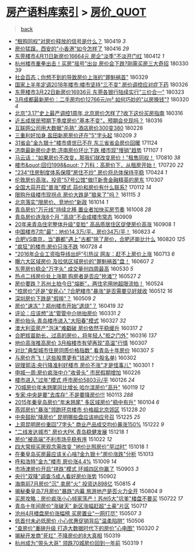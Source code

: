[房产语料库索引](../../README.md)  > [房价_QUOT](房价_QUOT.md)
====
> [back](../README.md)

- [“租购同权&quot;对房价释放的信号是什么？](http://jkwz.applinzi.com/ittc/7093353532008956944.html#%E2%80%9C%E7%A7%9F%E8%B4%AD%E5%90%8C%E6%9D%83%26quot%3B%E5%AF%B9%E6%88%BF%E4%BB%B7%E9%87%8A%E6%94%BE%E7%9A%84%E4%BF%A1%E5%8F%B7%E6%98%AF%E4%BB%80%E4%B9%88%EF%BC%9F) 180419 *3* 
- [房价猛蹿，西安的&quot;小香港&quot;如今怎样了](http://jkwz.applinzi.com/ittc/7092506290616271883.html#%E6%88%BF%E4%BB%B7%E7%8C%9B%E8%B9%BF%EF%BC%8C%E8%A5%BF%E5%AE%89%E7%9A%84%26quot%3B%E5%B0%8F%E9%A6%99%E6%B8%AF%26quot%3B%E5%A6%82%E4%BB%8A%E6%80%8E%E6%A0%B7%E4%BA%86) 180416 *29* 
- [东莞楼市4月11日新房价16664元 房企&quot;淡季&quot;不淡开门红](http://jkwz.applinzi.com/ittc/7091138594347680775.html#%E4%B8%9C%E8%8E%9E%E6%A5%BC%E5%B8%824%E6%9C%8811%E6%97%A5%E6%96%B0%E6%88%BF%E4%BB%B716664%E5%85%83+%E6%88%BF%E4%BC%81%26quot%3B%E6%B7%A1%E5%AD%A3%26quot%3B%E4%B8%8D%E6%B7%A1%E5%BC%80%E9%97%A8%E7%BA%A2) 180412 *1* 
- [杭州楼市重拳出击！买房&quot;摇号&quot;出台,房价会下跌?刚需买房三大奇招](http://jkwz.applinzi.com/ittc/7086301807410414602.html#%E6%9D%AD%E5%B7%9E%E6%A5%BC%E5%B8%82%E9%87%8D%E6%8B%B3%E5%87%BA%E5%87%BB%EF%BC%81%E4%B9%B0%E6%88%BF%26quot%3B%E6%91%87%E5%8F%B7%26quot%3B%E5%87%BA%E5%8F%B0%2C%E6%88%BF%E4%BB%B7%E4%BC%9A%E4%B8%8B%E8%B7%8C%3F%E5%88%9A%E9%9C%80%E4%B9%B0%E6%88%BF%E4%B8%89%E5%A4%A7%E5%A5%87%E6%8B%9B) 180330 *39* 
- [社会百态；你想不到的导致房价上涨的&quot;罪魁祸首&quot;](http://jkwz.applinzi.com/ittc/7085800087441900561.html#%E7%A4%BE%E4%BC%9A%E7%99%BE%E6%80%81%EF%BC%9B%E4%BD%A0%E6%83%B3%E4%B8%8D%E5%88%B0%E7%9A%84%E5%AF%BC%E8%87%B4%E6%88%BF%E4%BB%B7%E4%B8%8A%E6%B6%A8%E7%9A%84%26quot%3B%E7%BD%AA%E9%AD%81%E7%A5%B8%E9%A6%96%26quot%3B) 180329  
- [国家上半年定调2018年楼市:楼市坚持&quot;三不变&quot;,房价调控应对症下药](http://jkwz.applinzi.com/ittc/7084783233403454480.html#%E5%9B%BD%E5%AE%B6%E4%B8%8A%E5%8D%8A%E5%B9%B4%E5%AE%9A%E8%B0%832018%E5%B9%B4%E6%A5%BC%E5%B8%82%3A%E6%A5%BC%E5%B8%82%E5%9D%9A%E6%8C%81%26quot%3B%E4%B8%89%E4%B8%8D%E5%8F%98%26quot%3B%2C%E6%88%BF%E4%BB%B7%E8%B0%83%E6%8E%A7%E5%BA%94%E5%AF%B9%E7%97%87%E4%B8%8B%E8%8D%AF) 180326  
- [东莞楼市3月22日新房价16936元 东莞各银行陆续实行&quot;三价合一&quot;](http://jkwz.applinzi.com/ittc/7083692699926660107.html#%E4%B8%9C%E8%8E%9E%E6%A5%BC%E5%B8%823%E6%9C%8822%E6%97%A5%E6%96%B0%E6%88%BF%E4%BB%B716936%E5%85%83+%E4%B8%9C%E8%8E%9E%E5%90%84%E9%93%B6%E8%A1%8C%E9%99%86%E7%BB%AD%E5%AE%9E%E8%A1%8C%26quot%3B%E4%B8%89%E4%BB%B7%E5%90%88%E4%B8%80%26quot%3B) 180323  
- [3月成都最新房价：二手房均价12766元/m² 如何巧妙的&quot;以房换钱&quot;?](http://jkwz.applinzi.com/ittc/7082562119692452880.html#3%E6%9C%88%E6%88%90%E9%83%BD%E6%9C%80%E6%96%B0%E6%88%BF%E4%BB%B7%EF%BC%9A%E4%BA%8C%E6%89%8B%E6%88%BF%E5%9D%87%E4%BB%B712766%E5%85%83%2Fm%C2%B2+%E5%A6%82%E4%BD%95%E5%B7%A7%E5%A6%99%E7%9A%84%26quot%3B%E4%BB%A5%E6%88%BF%E6%8D%A2%E9%92%B1%26quot%3B%3F) 180320 *4* 
- [北京&quot;3.17&quot;史上最严调控1周年,北京房价怎样了?收下这份买房指南](http://jkwz.applinzi.com/ittc/7081084046430176273.html#%E5%8C%97%E4%BA%AC%26quot%3B3.17%26quot%3B%E5%8F%B2%E4%B8%8A%E6%9C%80%E4%B8%A5%E8%B0%83%E6%8E%A71%E5%91%A8%E5%B9%B4%2C%E5%8C%97%E4%BA%AC%E6%88%BF%E4%BB%B7%E6%80%8E%E6%A0%B7%E4%BA%86%3F%E6%94%B6%E4%B8%8B%E8%BF%99%E4%BB%BD%E4%B9%B0%E6%88%BF%E6%8C%87%E5%8D%97) 180316  
- [近五成居民预期下季度房价&quot;基本不变&quot;，预期会兑现吗？](http://jkwz.applinzi.com/ittc/7081062837411906567.html#%E8%BF%91%E4%BA%94%E6%88%90%E5%B1%85%E6%B0%91%E9%A2%84%E6%9C%9F%E4%B8%8B%E5%AD%A3%E5%BA%A6%E6%88%BF%E4%BB%B7%26quot%3B%E5%9F%BA%E6%9C%AC%E4%B8%8D%E5%8F%98%26quot%3B%EF%BC%8C%E9%A2%84%E6%9C%9F%E4%BC%9A%E5%85%91%E7%8E%B0%E5%90%97%EF%BC%9F) 180316  
- [互联网公司用大数据&quot;杀熟&quot; 酒店房价300变380](http://jkwz.applinzi.com/ittc/7075084745220555782.html#%E4%BA%92%E8%81%94%E7%BD%91%E5%85%AC%E5%8F%B8%E7%94%A8%E5%A4%A7%E6%95%B0%E6%8D%AE%26quot%3B%E6%9D%80%E7%86%9F%26quot%3B+%E9%85%92%E5%BA%97%E6%88%BF%E4%BB%B7300%E5%8F%98380) 180228  
- [三重利好加身 盐田新房房价还在&quot;5&quot;字头起](http://jkwz.applinzi.com/ittc/7068137403573601287.html#%E4%B8%89%E9%87%8D%E5%88%A9%E5%A5%BD%E5%8A%A0%E8%BA%AB+%E7%9B%90%E7%94%B0%E6%96%B0%E6%88%BF%E6%88%BF%E4%BB%B7%E8%BF%98%E5%9C%A8%26quot%3B5%26quot%3B%E5%AD%97%E5%A4%B4%E8%B5%B7) 180209 *3* 
- [31省会&quot;金九银十&quot;楼市盛世已不在 东三省省会房价回暖](http://jkwz.applinzi.com/ittc/7039442569589687313.html#31%E7%9C%81%E4%BC%9A%26quot%3B%E9%87%91%E4%B9%9D%E9%93%B6%E5%8D%81%26quot%3B%E6%A5%BC%E5%B8%82%E7%9B%9B%E4%B8%96%E5%B7%B2%E4%B8%8D%E5%9C%A8+%E4%B8%9C%E4%B8%89%E7%9C%81%E7%9C%81%E4%BC%9A%E6%88%BF%E4%BB%B7%E5%9B%9E%E6%9A%96) 171124  
- [济南最新房价走势:济南房价环比下跌 楼市现&quot;慢销&quot;趋势](http://jkwz.applinzi.com/ittc/7033169283897623568.html#%E6%B5%8E%E5%8D%97%E6%9C%80%E6%96%B0%E6%88%BF%E4%BB%B7%E8%B5%B0%E5%8A%BF%3A%E6%B5%8E%E5%8D%97%E6%88%BF%E4%BB%B7%E7%8E%AF%E6%AF%94%E4%B8%8B%E8%B7%8C+%E6%A5%BC%E5%B8%82%E7%8E%B0%26quot%3B%E6%85%A2%E9%94%80%26quot%3B%E8%B6%8B%E5%8A%BF) 171107 *1* 
- [马云话：&quot;如果房价不改变，那我们就改变房价！&quot;租售同权！](http://jkwz.applinzi.com/ittc/7000213220336600080.html#%E9%A9%AC%E4%BA%91%E8%AF%9D%EF%BC%9A%26quot%3B%E5%A6%82%E6%9E%9C%E6%88%BF%E4%BB%B7%E4%B8%8D%E6%94%B9%E5%8F%98%EF%BC%8C%E9%82%A3%E6%88%91%E4%BB%AC%E5%B0%B1%E6%94%B9%E5%8F%98%E6%88%BF%E4%BB%B7%EF%BC%81%26quot%3B%E7%A7%9F%E5%94%AE%E5%90%8C%E6%9D%83%EF%BC%81) 170810 *38* 
- [楼市&amp;quot;回归1998&amp;quot;？万科：高房价下，从租房开始！](http://jkwz.applinzi.com/ittc/6992311242856072209.html#%E6%A5%BC%E5%B8%82%26amp%3Bquot%3B%E5%9B%9E%E5%BD%921998%26amp%3Bquot%3B%EF%BC%9F%E4%B8%87%E7%A7%91%EF%BC%9A%E9%AB%98%E6%88%BF%E4%BB%B7%E4%B8%8B%EF%BC%8C%E4%BB%8E%E7%A7%9F%E6%88%BF%E5%BC%80%E5%A7%8B%EF%BC%81) 170720 *22* 
- [&quot;234“住房制度体系保障”房住不炒&quot; 房价将总体保持平稳](http://jkwz.applinzi.com/ittc/6960020742040192004.html#%26quot%3B234%E2%80%9C%E4%BD%8F%E6%88%BF%E5%88%B6%E5%BA%A6%E4%BD%93%E7%B3%BB%E4%BF%9D%E9%9A%9C%E2%80%9D%E6%88%BF%E4%BD%8F%E4%B8%8D%E7%82%92%26quot%3B+%E6%88%BF%E4%BB%B7%E5%B0%86%E6%80%BB%E4%BD%93%E4%BF%9D%E6%8C%81%E5%B9%B3%E7%A8%B3) 170424 *1* 
- [伦敦房价高涨，投资&quot;57号公馆&quot;做IT新贵金融精英的房东](http://jkwz.applinzi.com/ittc/6942350727937803268.html#%E4%BC%A6%E6%95%A6%E6%88%BF%E4%BB%B7%E9%AB%98%E6%B6%A8%EF%BC%8C%E6%8A%95%E8%B5%84%26quot%3B57%E5%8F%B7%E5%85%AC%E9%A6%86%26quot%3B%E5%81%9AIT%E6%96%B0%E8%B4%B5%E9%87%91%E8%9E%8D%E7%B2%BE%E8%8B%B1%E7%9A%84%E6%88%BF%E4%B8%9C) 170307  
- [全国大蒜开启&quot;普涨&quot;模式 蒜价和房价有什么联系?](http://jkwz.applinzi.com/ittc/6922291840991888389.html#%E5%85%A8%E5%9B%BD%E5%A4%A7%E8%92%9C%E5%BC%80%E5%90%AF%26quot%3B%E6%99%AE%E6%B6%A8%26quot%3B%E6%A8%A1%E5%BC%8F+%E8%92%9C%E4%BB%B7%E5%92%8C%E6%88%BF%E4%BB%B7%E6%9C%89%E4%BB%80%E4%B9%88%E8%81%94%E7%B3%BB%3F) 170112 *14* 
- [限购升级楼市现拐点 房价大跌是&quot;狼来了&quot;吗？](http://jkwz.applinzi.com/ittc/6900697750152152068.html#%E9%99%90%E8%B4%AD%E5%8D%87%E7%BA%A7%E6%A5%BC%E5%B8%82%E7%8E%B0%E6%8B%90%E7%82%B9+%E6%88%BF%E4%BB%B7%E5%A4%A7%E8%B7%8C%E6%98%AF%26quot%3B%E7%8B%BC%E6%9D%A5%E4%BA%86%26quot%3B%E5%90%97%EF%BC%9F) 161115 *3* 
- [北京落实&quot;限房价、竞地价&quot;新政](http://jkwz.applinzi.com/ittc/6888796643687662597.html#%E5%8C%97%E4%BA%AC%E8%90%BD%E5%AE%9E%26quot%3B%E9%99%90%E6%88%BF%E4%BB%B7%E3%80%81%E7%AB%9E%E5%9C%B0%E4%BB%B7%26quot%3B%E6%96%B0%E6%94%BF) 161014 *1* 
- [青岛房价&quot;万元线&quot;持续北移 置业者加快买房节奏](http://jkwz.applinzi.com/ittc/6886511563392943108.html#%E9%9D%92%E5%B2%9B%E6%88%BF%E4%BB%B7%26quot%3B%E4%B8%87%E5%85%83%E7%BA%BF%26quot%3B%E6%8C%81%E7%BB%AD%E5%8C%97%E7%A7%BB+%E7%BD%AE%E4%B8%9A%E8%80%85%E5%8A%A0%E5%BF%AB%E4%B9%B0%E6%88%BF%E8%8A%82%E5%A5%8F) 161008 *28* 
- [青岛房价连涨8个月 &quot;高烧&quot;不会成楼市常态](http://jkwz.applinzi.com/ittc/6875780658647008261.html#%E9%9D%92%E5%B2%9B%E6%88%BF%E4%BB%B7%E8%BF%9E%E6%B6%A88%E4%B8%AA%E6%9C%88+%26quot%3B%E9%AB%98%E7%83%A7%26quot%3B%E4%B8%8D%E4%BC%9A%E6%88%90%E6%A5%BC%E5%B8%82%E5%B8%B8%E6%80%81) 160909  
- [20年来青岛住宅整体升级&quot;变脸&quot; 高品质居住区促使房价高涨](http://jkwz.applinzi.com/ittc/6875382381531366405.html#20%E5%B9%B4%E6%9D%A5%E9%9D%92%E5%B2%9B%E4%BD%8F%E5%AE%85%E6%95%B4%E4%BD%93%E5%8D%87%E7%BA%A7%26quot%3B%E5%8F%98%E8%84%B8%26quot%3B+%E9%AB%98%E5%93%81%E8%B4%A8%E5%B1%85%E4%BD%8F%E5%8C%BA%E4%BF%83%E4%BD%BF%E6%88%BF%E4%BB%B7%E9%AB%98%E6%B6%A8) 160908 *1* 
- [中国楼市7宗&quot;最&quot;：地价14.3万/平、房价34万/平！](http://jkwz.applinzi.com/ittc/6869593033527526405.html#%E4%B8%AD%E5%9B%BD%E6%A5%BC%E5%B8%827%E5%AE%97%26quot%3B%E6%9C%80%26quot%3B%EF%BC%9A%E5%9C%B0%E4%BB%B714.3%E4%B8%87%2F%E5%B9%B3%E3%80%81%E6%88%BF%E4%BB%B734%E4%B8%87%2F%E5%B9%B3%EF%BC%81) 160823 *4* 
- [合肥VS南京，当&quot;霸都&quot;遇上&quot;古都&quot;除了房价，合肥还能比什么](http://jkwz.applinzi.com/ittc/6868499011283190789.html#%E5%90%88%E8%82%A5VS%E5%8D%97%E4%BA%AC%EF%BC%8C%E5%BD%93%26quot%3B%E9%9C%B8%E9%83%BD%26quot%3B%E9%81%87%E4%B8%8A%26quot%3B%E5%8F%A4%E9%83%BD%26quot%3B%E9%99%A4%E4%BA%86%E6%88%BF%E4%BB%B7%EF%BC%8C%E5%90%88%E8%82%A5%E8%BF%98%E8%83%BD%E6%AF%94%E4%BB%80%E4%B9%88) 160820 *125* 
- [&quot;疯狂&quot;的楼市:房价只涨不跌](http://jkwz.applinzi.com/ittc/6859950683318649860.html#%26quot%3B%E7%96%AF%E7%8B%82%26quot%3B%E7%9A%84%E6%A5%BC%E5%B8%82%3A%E6%88%BF%E4%BB%B7%E5%8F%AA%E6%B6%A8%E4%B8%8D%E8%B7%8C) 160728 *4* 
- [&quot;2016年企业工资指导线出炉&quot;引热议 网友：赶不上房价上涨](http://jkwz.applinzi.com/ittc/6853964760479187973.html#%26quot%3B2016%E5%B9%B4%E4%BC%81%E4%B8%9A%E5%B7%A5%E8%B5%84%E6%8C%87%E5%AF%BC%E7%BA%BF%E5%87%BA%E7%82%89%26quot%3B%E5%BC%95%E7%83%AD%E8%AE%AE+%E7%BD%91%E5%8F%8B%EF%BC%9A%E8%B5%B6%E4%B8%8D%E4%B8%8A%E6%88%BF%E4%BB%B7%E4%B8%8A%E6%B6%A8) 160713 *6* 
- [曝六大区域房价 及拉低区域房价的&quot;罪魁祸首&quot;盘！](http://jkwz.applinzi.com/ittc/6841098360127489028.html#%E6%9B%9D%E5%85%AD%E5%A4%A7%E5%8C%BA%E5%9F%9F%E6%88%BF%E4%BB%B7+%E5%8F%8A%E6%8B%89%E4%BD%8E%E5%8C%BA%E5%9F%9F%E6%88%BF%E4%BB%B7%E7%9A%84%26quot%3B%E7%BD%AA%E9%AD%81%E7%A5%B8%E9%A6%96%26quot%3B%E7%9B%98%EF%BC%81) 160607 *2* 
- [东莞房价稳企&quot;万字头&quot; 成交量创四周最高](http://jkwz.applinzi.com/ittc/6838033436178383877.html#%E4%B8%9C%E8%8E%9E%E6%88%BF%E4%BB%B7%E7%A8%B3%E4%BC%81%26quot%3B%E4%B8%87%E5%AD%97%E5%A4%B4%26quot%3B+%E6%88%90%E4%BA%A4%E9%87%8F%E5%88%9B%E5%9B%9B%E5%91%A8%E6%9C%80%E9%AB%98) 160530 *5* 
- [热点二线房价处上涨期 购房者是否应&quot;抢滩&quot;?](http://jkwz.applinzi.com/ittc/6836841469398483972.html#%E7%83%AD%E7%82%B9%E4%BA%8C%E7%BA%BF%E6%88%BF%E4%BB%B7%E5%A4%84%E4%B8%8A%E6%B6%A8%E6%9C%9F+%E8%B4%AD%E6%88%BF%E8%80%85%E6%98%AF%E5%90%A6%E5%BA%94%26quot%3B%E6%8A%A2%E6%BB%A9%26quot%3B%3F) 160527 *2* 
- [房价要跌？苏州土拍今日&quot;熔断&quot;，两住宅用地超限流拍！](http://jkwz.applinzi.com/ittc/6835720325576524805.html#%E6%88%BF%E4%BB%B7%E8%A6%81%E8%B7%8C%EF%BC%9F%E8%8B%8F%E5%B7%9E%E5%9C%9F%E6%8B%8D%E4%BB%8A%E6%97%A5%26quot%3B%E7%86%94%E6%96%AD%26quot%3B%EF%BC%8C%E4%B8%A4%E4%BD%8F%E5%AE%85%E7%94%A8%E5%9C%B0%E8%B6%85%E9%99%90%E6%B5%81%E6%8B%8D%EF%BC%81) 160524  
- [&quot;控房价&quot;还是&quot;安民心&quot; ?合肥楼市&quot;暴涨&quot;是否需要见好就收](http://jkwz.applinzi.com/ittc/6831408177194992645.html#%26quot%3B%E6%8E%A7%E6%88%BF%E4%BB%B7%26quot%3B%E8%BF%98%E6%98%AF%26quot%3B%E5%AE%89%E6%B0%91%E5%BF%83%26quot%3B+%3F%E5%90%88%E8%82%A5%E6%A5%BC%E5%B8%82%26quot%3B%E6%9A%B4%E6%B6%A8%26quot%3B%E6%98%AF%E5%90%A6%E9%9C%80%E8%A6%81%E8%A7%81%E5%A5%BD%E5%B0%B1%E6%94%B6) 160512 *16* 
- [深圳房价下跌是&quot;假摔&quot;？](http://jkwz.applinzi.com/ittc/6830193586880381957.html#%E6%B7%B1%E5%9C%B3%E6%88%BF%E4%BB%B7%E4%B8%8B%E8%B7%8C%E6%98%AF%26quot%3B%E5%81%87%E6%91%94%26quot%3B%EF%BC%9F) 160509 *2* 
- [房价&quot;速冻&quot;？郑州楼市开始&quot;退烧&quot;？](http://jkwz.applinzi.com/ittc/6822716064290833412.html#%E6%88%BF%E4%BB%B7%26quot%3B%E9%80%9F%E5%86%BB%26quot%3B%EF%BC%9F%E9%83%91%E5%B7%9E%E6%A5%BC%E5%B8%82%E5%BC%80%E5%A7%8B%26quot%3B%E9%80%80%E7%83%A7%26quot%3B%EF%BC%9F) 160419 *32* 
- [评论：应该想&quot;法&quot;管管中介哄抬房价](http://jkwz.applinzi.com/ittc/6815686920789033989.html#%E8%AF%84%E8%AE%BA%EF%BC%9A%E5%BA%94%E8%AF%A5%E6%83%B3%26quot%3B%E6%B3%95%26quot%3B%E7%AE%A1%E7%AE%A1%E4%B8%AD%E4%BB%8B%E5%93%84%E6%8A%AC%E6%88%BF%E4%BB%B7) 160331 *2* 
- [房价抬头 青岛楼市进入&quot;大阳春&quot;模式](http://jkwz.applinzi.com/ittc/6814161965207258116.html#%E6%88%BF%E4%BB%B7%E6%8A%AC%E5%A4%B4+%E9%9D%92%E5%B2%9B%E6%A5%BC%E5%B8%82%E8%BF%9B%E5%85%A5%26quot%3B%E5%A4%A7%E9%98%B3%E6%98%A5%26quot%3B%E6%A8%A1%E5%BC%8F) 160327 *32* 
- [澳大利亚房产&quot;泡沫&quot;难戳破 房价依然平稳缓升](http://jkwz.applinzi.com/ittc/6810510432083117060.html#%E6%BE%B3%E5%A4%A7%E5%88%A9%E4%BA%9A%E6%88%BF%E4%BA%A7%26quot%3B%E6%B3%A1%E6%B2%AB%26quot%3B%E9%9A%BE%E6%88%B3%E7%A0%B4+%E6%88%BF%E4%BB%B7%E4%BE%9D%E7%84%B6%E5%B9%B3%E7%A8%B3%E7%BC%93%E5%8D%87) 160317 *2* 
- [合肥拔苗助长，过高的房价，将年轻人&quot;拒之门外&quot;](http://jkwz.applinzi.com/ittc/6810110544488956932.html#%E5%90%88%E8%82%A5%E6%8B%94%E8%8B%97%E5%8A%A9%E9%95%BF%EF%BC%8C%E8%BF%87%E9%AB%98%E7%9A%84%E6%88%BF%E4%BB%B7%EF%BC%8C%E5%B0%86%E5%B9%B4%E8%BD%BB%E4%BA%BA%26quot%3B%E6%8B%92%E4%B9%8B%E9%97%A8%E5%A4%96%26quot%3B) 160316 *137* 
- [地价高涨推高房价 3月榕楼市有望再现&quot;高温&quot;行情](http://jkwz.applinzi.com/ittc/6806846997596210181.html#%E5%9C%B0%E4%BB%B7%E9%AB%98%E6%B6%A8%E6%8E%A8%E9%AB%98%E6%88%BF%E4%BB%B7+3%E6%9C%88%E6%A6%95%E6%A5%BC%E5%B8%82%E6%9C%89%E6%9C%9B%E5%86%8D%E7%8E%B0%26quot%3B%E9%AB%98%E6%B8%A9%26quot%3B%E8%A1%8C%E6%83%85) 160307  
- [对比&quot;典型城市住房同质价格指数&quot; 看青岛十年房价](http://jkwz.applinzi.com/ittc/6806758236162098180.html#%E5%AF%B9%E6%AF%94%26quot%3B%E5%85%B8%E5%9E%8B%E5%9F%8E%E5%B8%82%E4%BD%8F%E6%88%BF%E5%90%8C%E8%B4%A8%E4%BB%B7%E6%A0%BC%E6%8C%87%E6%95%B0%26quot%3B+%E7%9C%8B%E9%9D%92%E5%B2%9B%E5%8D%81%E5%B9%B4%E6%88%BF%E4%BB%B7) 160307 *5* 
- [与房价齐飞！这些股票更有&quot;钱途&quot;(个股名单)](http://jkwz.applinzi.com/ittc/6805048859457750020.html#%E4%B8%8E%E6%88%BF%E4%BB%B7%E9%BD%90%E9%A3%9E%EF%BC%81%E8%BF%99%E4%BA%9B%E8%82%A1%E7%A5%A8%E6%9B%B4%E6%9C%89%26quot%3B%E9%92%B1%E9%80%94%26quot%3B%28%E4%B8%AA%E8%82%A1%E5%90%8D%E5%8D%95%29) 160302  
- [锐理郭洁:央行降准利好楼市 房价不涨&quot;才是怪事儿&quot;](http://jkwz.applinzi.com/ittc/6804567162299614212.html#%E9%94%90%E7%90%86%E9%83%AD%E6%B4%81%3A%E5%A4%AE%E8%A1%8C%E9%99%8D%E5%87%86%E5%88%A9%E5%A5%BD%E6%A5%BC%E5%B8%82+%E6%88%BF%E4%BB%B7%E4%B8%8D%E6%B6%A8%26quot%3B%E6%89%8D%E6%98%AF%E6%80%AA%E4%BA%8B%E5%84%BF%26quot%3B) 160301 *1* 
- [申城一周:房价疯涨中介&quot;收骨头&quot; 市民假期增加](http://jkwz.applinzi.com/ittc/6803027530642621445.html#%E7%94%B3%E5%9F%8E%E4%B8%80%E5%91%A8%3A%E6%88%BF%E4%BB%B7%E7%96%AF%E6%B6%A8%E4%B8%AD%E4%BB%8B%26quot%3B%E6%94%B6%E9%AA%A8%E5%A4%B4%26quot%3B+%E5%B8%82%E6%B0%91%E5%81%87%E6%9C%9F%E5%A2%9E%E5%8A%A0) 160226  
- [楼市进入&quot;过年&quot;模式 呼市房价5803元/平](http://jkwz.applinzi.com/ittc/6791566332671820804.html#%E6%A5%BC%E5%B8%82%E8%BF%9B%E5%85%A5%26quot%3B%E8%BF%87%E5%B9%B4%26quot%3B%E6%A8%A1%E5%BC%8F+%E5%91%BC%E5%B8%82%E6%88%BF%E4%BB%B75803%E5%85%83%2F%E5%B9%B3) 160126 *24* 
- [70城房价年末翘尾同比增长 哈尔滨房价&quot;高升&quot;](http://jkwz.applinzi.com/ittc/6789013594813498373.html#70%E5%9F%8E%E6%88%BF%E4%BB%B7%E5%B9%B4%E6%9C%AB%E7%BF%98%E5%B0%BE%E5%90%8C%E6%AF%94%E5%A2%9E%E9%95%BF+%E5%93%88%E5%B0%94%E6%BB%A8%E6%88%BF%E4%BB%B7%26quot%3B%E9%AB%98%E5%8D%87%26quot%3B) 160119 *12* 
- [专家:中央是要&quot;去库存“ 不是要降房价!!!](http://jkwz.applinzi.com/ittc/6786839914486432773.html#%E4%B8%93%E5%AE%B6%3A%E4%B8%AD%E5%A4%AE%E6%98%AF%E8%A6%81%26quot%3B%E5%8E%BB%E5%BA%93%E5%AD%98%E2%80%9C+%E4%B8%8D%E6%98%AF%E8%A6%81%E9%99%8D%E6%88%BF%E4%BB%B7%21%21%21) 160113 *288* 
- [2015年秦皇岛房价&quot;年末翘尾&quot; 多区域房价&quot;稳中有升&quot;](http://jkwz.applinzi.com/ittc/6783498725242700805.html#2015%E5%B9%B4%E7%A7%A6%E7%9A%87%E5%B2%9B%E6%88%BF%E4%BB%B7%26quot%3B%E5%B9%B4%E6%9C%AB%E7%BF%98%E5%B0%BE%26quot%3B+%E5%A4%9A%E5%8C%BA%E5%9F%9F%E6%88%BF%E4%BB%B7%26quot%3B%E7%A8%B3%E4%B8%AD%E6%9C%89%E5%8D%87%26quot%3B) 160104 *6* 
- [燕郊房价&quot;暴涨&quot;领跑环京楼市 价格超北京郊区](http://jkwz.applinzi.com/ittc/6780810455509632005.html#%E7%87%95%E9%83%8A%E6%88%BF%E4%BB%B7%26quot%3B%E6%9A%B4%E6%B6%A8%26quot%3B%E9%A2%86%E8%B7%91%E7%8E%AF%E4%BA%AC%E6%A5%BC%E5%B8%82+%E4%BB%B7%E6%A0%BC%E8%B6%85%E5%8C%97%E4%BA%AC%E9%83%8A%E5%8C%BA) 151228 *20* 
- [中央鼓励&quot;降房价&quot; 昆明哪些盘应该响应号召](http://jkwz.applinzi.com/ittc/6779682877117826053.html#%E4%B8%AD%E5%A4%AE%E9%BC%93%E5%8A%B1%26quot%3B%E9%99%8D%E6%88%BF%E4%BB%B7%26quot%3B+%E6%98%86%E6%98%8E%E5%93%AA%E4%BA%9B%E7%9B%98%E5%BA%94%E8%AF%A5%E5%93%8D%E5%BA%94%E5%8F%B7%E5%8F%AC) 151225 *25* 
- [上周昆明房价重回&quot;7字头&quot; 商业产品成交均价暴涨150%](http://jkwz.applinzi.com/ittc/6778675599111619589.html#%E4%B8%8A%E5%91%A8%E6%98%86%E6%98%8E%E6%88%BF%E4%BB%B7%E9%87%8D%E5%9B%9E%26quot%3B7%E5%AD%97%E5%A4%B4%26quot%3B+%E5%95%86%E4%B8%9A%E4%BA%A7%E5%93%81%E6%88%90%E4%BA%A4%E5%9D%87%E4%BB%B7%E6%9A%B4%E6%B6%A8150%25) 151222 *9* 
- [&quot;二线发达城市&quot; 房价大PK,青岛稳健发展](http://jkwz.applinzi.com/ittc/6777075885912097796.html#%26quot%3B%E4%BA%8C%E7%BA%BF%E5%8F%91%E8%BE%BE%E5%9F%8E%E5%B8%82%26quot%3B+%E6%88%BF%E4%BB%B7%E5%A4%A7PK%2C%E9%9D%92%E5%B2%9B%E7%A8%B3%E5%81%A5%E5%8F%91%E5%B1%95) 151218 *1* 
- [房价&quot;被高端&quot;不利市场平稳有序](http://jkwz.applinzi.com/ittc/6755931622317196293.html#%E6%88%BF%E4%BB%B7%26quot%3B%E8%A2%AB%E9%AB%98%E7%AB%AF%26quot%3B%E4%B8%8D%E5%88%A9%E5%B8%82%E5%9C%BA%E5%B9%B3%E7%A8%B3%E6%9C%89%E5%BA%8F) 151022 *12* 
- [四大常规买房观念需改变 &quot;地价比照房价&quot;早过时&quot;](http://jkwz.applinzi.com/ittc/6754417431595844613.html#%E5%9B%9B%E5%A4%A7%E5%B8%B8%E8%A7%84%E4%B9%B0%E6%88%BF%E8%A7%82%E5%BF%B5%E9%9C%80%E6%94%B9%E5%8F%98+%26quot%3B%E5%9C%B0%E4%BB%B7%E6%AF%94%E7%85%A7%E6%88%BF%E4%BB%B7%26quot%3B%E6%97%A9%E8%BF%87%E6%97%B6%26quot%3B) 151018 *1* 
- [在秦皇岛买房最应该关心啥?金九银十&quot;房价涨跌&quot;分析](http://jkwz.applinzi.com/ittc/6752594621706568708.html#%E5%9C%A8%E7%A7%A6%E7%9A%87%E5%B2%9B%E4%B9%B0%E6%88%BF%E6%9C%80%E5%BA%94%E8%AF%A5%E5%85%B3%E5%BF%83%E5%95%A5%3F%E9%87%91%E4%B9%9D%E9%93%B6%E5%8D%81%26quot%3B%E6%88%BF%E4%BB%B7%E6%B6%A8%E8%B7%8C%26quot%3B%E5%88%86%E6%9E%90) 151013  
- [呼和浩特&quot;金九&quot;楼市 房价涨4.4%](http://jkwz.applinzi.com/ittc/6751127701396915204.html#%E5%91%BC%E5%92%8C%E6%B5%A9%E7%89%B9%26quot%3B%E9%87%91%E4%B9%9D%26quot%3B%E6%A5%BC%E5%B8%82+%E6%88%BF%E4%BB%B7%E6%B6%A84.4%25) 151009 *14* 
- [市场津房价开启&quot;拼跌&quot;模式 环城四区你赢了](http://jkwz.applinzi.com/ittc/6737734679106012164.html#%E5%B8%82%E5%9C%BA%E6%B4%A5%E6%88%BF%E4%BB%B7%E5%BC%80%E5%90%AF%26quot%3B%E6%8B%BC%E8%B7%8C%26quot%3B%E6%A8%A1%E5%BC%8F+%E7%8E%AF%E5%9F%8E%E5%9B%9B%E5%8C%BA%E4%BD%A0%E8%B5%A2%E4%BA%86) 150903 *3* 
- [央行&quot;双降&quot;调查:5成人看好房价涨势](http://jkwz.applinzi.com/ittc/6737572174724744197.html#%E5%A4%AE%E8%A1%8C%26quot%3B%E5%8F%8C%E9%99%8D%26quot%3B%E8%B0%83%E6%9F%A5%3A5%E6%88%90%E4%BA%BA%E7%9C%8B%E5%A5%BD%E6%88%BF%E4%BB%B7%E6%B6%A8%E5%8A%BF) 150902  
- [海南前7月房价&quot;沉&quot; 卖房&quot;火&quot; 投资达898亿](http://jkwz.applinzi.com/ittc/547650615715869927.html#%E6%B5%B7%E5%8D%97%E5%89%8D7%E6%9C%88%E6%88%BF%E4%BB%B7%26quot%3B%E6%B2%89%26quot%3B+%E5%8D%96%E6%88%BF%26quot%3B%E7%81%AB%26quot%3B+%E6%8A%95%E8%B5%84%E8%BE%BE898%E4%BA%BF) 150815 *4* 
- [揭秘秦皇岛7月房价&quot;暴跌&quot;内幕 旅游地产是否火力全开](http://jkwz.applinzi.com/ittc/547650615547067837.html#%E6%8F%AD%E7%A7%98%E7%A7%A6%E7%9A%87%E5%B2%9B7%E6%9C%88%E6%88%BF%E4%BB%B7%26quot%3B%E6%9A%B4%E8%B7%8C%26quot%3B%E5%86%85%E5%B9%95+%E6%97%85%E6%B8%B8%E5%9C%B0%E4%BA%A7%E6%98%AF%E5%90%A6%E7%81%AB%E5%8A%9B%E5%85%A8%E5%BC%80) 150804 *9* 
- [买房攻略：房价疯涨小心倾家荡产！苏州5大&quot;坑爹&quot;楼盘不要买](http://jkwz.applinzi.com/ittc/547650615015963275.html#%E4%B9%B0%E6%88%BF%E6%94%BB%E7%95%A5%EF%BC%9A%E6%88%BF%E4%BB%B7%E7%96%AF%E6%B6%A8%E5%B0%8F%E5%BF%83%E5%80%BE%E5%AE%B6%E8%8D%A1%E4%BA%A7%EF%BC%81%E8%8B%8F%E5%B7%9E5%E5%A4%A7%26quot%3B%E5%9D%91%E7%88%B9%26quot%3B%E6%A5%BC%E7%9B%98%E4%B8%8D%E8%A6%81%E4%B9%B0) 150722 *17* 
- [青岛十年间房价&quot;涨破天&quot; 新区涨幅赶超&quot;土豪&quot;片区](http://jkwz.applinzi.com/ittc/547650615082186096.html#%E9%9D%92%E5%B2%9B%E5%8D%81%E5%B9%B4%E9%97%B4%E6%88%BF%E4%BB%B7%26quot%3B%E6%B6%A8%E7%A0%B4%E5%A4%A9%26quot%3B+%E6%96%B0%E5%8C%BA%E6%B6%A8%E5%B9%85%E8%B5%B6%E8%B6%85%26quot%3B%E5%9C%9F%E8%B1%AA%26quot%3B%E7%89%87%E5%8C%BA) 150717  
- [沧州4月楼盘房价涨幅榜 买房置业&quot;一网打尽&quot;](http://jkwz.applinzi.com/ittc/547650611410162788.html#%E6%B2%A7%E5%B7%9E4%E6%9C%88%E6%A5%BC%E7%9B%98%E6%88%BF%E4%BB%B7%E6%B6%A8%E5%B9%85%E6%A6%9C+%E4%B9%B0%E6%88%BF%E7%BD%AE%E4%B8%9A%26quot%3B%E4%B8%80%E7%BD%91%E6%89%93%E5%B0%BD%26quot%3B) 150507 *3* 
- [低首付未必低房价 小心优惠促销背后&quot;温柔陷阱&quot;](http://jkwz.applinzi.com/ittc/547650611404363333.html#%E4%BD%8E%E9%A6%96%E4%BB%98%E6%9C%AA%E5%BF%85%E4%BD%8E%E6%88%BF%E4%BB%B7+%E5%B0%8F%E5%BF%83%E4%BC%98%E6%83%A0%E4%BF%83%E9%94%80%E8%83%8C%E5%90%8E%26quot%3B%E6%B8%A9%E6%9F%94%E9%99%B7%E9%98%B1%26quot%3B) 150506  
- [&quot;查房价&quot;重磅升级 打造大数据时代下的房价&quot;心电图&quot;](http://jkwz.applinzi.com/ittc/547650611394961127.html#%26quot%3B%E6%9F%A5%E6%88%BF%E4%BB%B7%26quot%3B%E9%87%8D%E7%A3%85%E5%8D%87%E7%BA%A7+%E6%89%93%E9%80%A0%E5%A4%A7%E6%95%B0%E6%8D%AE%E6%97%B6%E4%BB%A3%E4%B8%8B%E7%9A%84%E6%88%BF%E4%BB%B7%26quot%3B%E5%BF%83%E7%94%B5%E5%9B%BE%26quot%3B) 150320 *2* 
- [揭秘开发商&quot;死扛&quot; 不降房价的8大真相](http://jkwz.applinzi.com/ittc/547650611398409970.html#%E6%8F%AD%E7%A7%98%E5%BC%80%E5%8F%91%E5%95%86%26quot%3B%E6%AD%BB%E6%89%9B%26quot%3B+%E4%B8%8D%E9%99%8D%E6%88%BF%E4%BB%B7%E7%9A%848%E5%A4%A7%E7%9C%9F%E7%9B%B8) 150319  
- [杭州成为&quot;带头大哥&quot; 领跌70城房价回到一年前](http://jkwz.applinzi.com/ittc/547650611398076385.html#%E6%9D%AD%E5%B7%9E%E6%88%90%E4%B8%BA%26quot%3B%E5%B8%A6%E5%A4%B4%E5%A4%A7%E5%93%A5%26quot%3B+%E9%A2%86%E8%B7%8C70%E5%9F%8E%E6%88%BF%E4%BB%B7%E5%9B%9E%E5%88%B0%E4%B8%80%E5%B9%B4%E5%89%8D) 150319 *1* 
